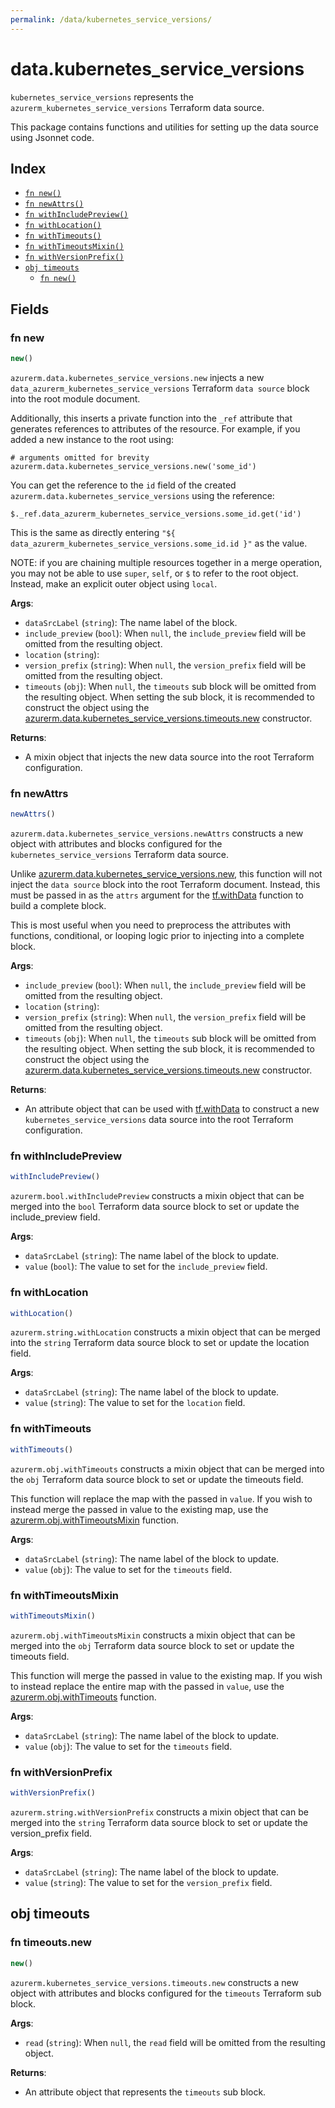 ```yaml
---
permalink: /data/kubernetes_service_versions/
---
```


# data.kubernetes_service_versions

`kubernetes_service_versions` represents the `azurerm_kubernetes_service_versions` Terraform data source.



This package contains functions and utilities for setting up the data source using Jsonnet code.


## Index

* [`fn new()`](#fn-new)
* [`fn newAttrs()`](#fn-newattrs)
* [`fn withIncludePreview()`](#fn-withincludepreview)
* [`fn withLocation()`](#fn-withlocation)
* [`fn withTimeouts()`](#fn-withtimeouts)
* [`fn withTimeoutsMixin()`](#fn-withtimeoutsmixin)
* [`fn withVersionPrefix()`](#fn-withversionprefix)
* [`obj timeouts`](#obj-timeouts)
  * [`fn new()`](#fn-timeoutsnew)

## Fields

### fn new

```ts
new()
```


`azurerm.data.kubernetes_service_versions.new` injects a new `data_azurerm_kubernetes_service_versions` Terraform `data source`
block into the root module document.

Additionally, this inserts a private function into the `_ref` attribute that generates references to attributes of the
resource. For example, if you added a new instance to the root using:

    # arguments omitted for brevity
    azurerm.data.kubernetes_service_versions.new('some_id')

You can get the reference to the `id` field of the created `azurerm.data.kubernetes_service_versions` using the reference:

    $._ref.data_azurerm_kubernetes_service_versions.some_id.get('id')

This is the same as directly entering `"${ data_azurerm_kubernetes_service_versions.some_id.id }"` as the value.

NOTE: if you are chaining multiple resources together in a merge operation, you may not be able to use `super`, `self`,
or `$` to refer to the root object. Instead, make an explicit outer object using `local`.

**Args**:
  - `dataSrcLabel` (`string`): The name label of the block.
  - `include_preview` (`bool`):  When `null`, the `include_preview` field will be omitted from the resulting object.
  - `location` (`string`): 
  - `version_prefix` (`string`):  When `null`, the `version_prefix` field will be omitted from the resulting object.
  - `timeouts` (`obj`):  When `null`, the `timeouts` sub block will be omitted from the resulting object. When setting the sub block, it is recommended to construct the object using the [azurerm.data.kubernetes_service_versions.timeouts.new](#fn-kubernetesserviceversionstimeoutsnew) constructor.

**Returns**:
- A mixin object that injects the new data source into the root Terraform configuration.


### fn newAttrs

```ts
newAttrs()
```


`azurerm.data.kubernetes_service_versions.newAttrs` constructs a new object with attributes and blocks configured for the `kubernetes_service_versions`
Terraform data source.

Unlike [azurerm.data.kubernetes_service_versions.new](#fn-kubernetesserviceversionsnew), this function will not inject the `data source`
block into the root Terraform document. Instead, this must be passed in as the `attrs` argument for the
[tf.withData](https://github.com/tf-libsonnet/core/tree/main/docs#fn-withdata) function to build a complete block.

This is most useful when you need to preprocess the attributes with functions, conditional, or looping logic prior to
injecting into a complete block.

**Args**:
  - `include_preview` (`bool`):  When `null`, the `include_preview` field will be omitted from the resulting object.
  - `location` (`string`): 
  - `version_prefix` (`string`):  When `null`, the `version_prefix` field will be omitted from the resulting object.
  - `timeouts` (`obj`):  When `null`, the `timeouts` sub block will be omitted from the resulting object. When setting the sub block, it is recommended to construct the object using the [azurerm.data.kubernetes_service_versions.timeouts.new](#fn-kubernetesserviceversionstimeoutsnew) constructor.

**Returns**:
  - An attribute object that can be used with [tf.withData](https://github.com/tf-libsonnet/core/tree/main/docs#fn-withdata) to construct a new `kubernetes_service_versions` data source into the root Terraform configuration.


### fn withIncludePreview

```ts
withIncludePreview()
```

`azurerm.bool.withIncludePreview` constructs a mixin object that can be merged into the `bool`
Terraform data source block to set or update the include_preview field.



**Args**:
  - `dataSrcLabel` (`string`): The name label of the block to update.
  - `value` (`bool`): The value to set for the `include_preview` field.


### fn withLocation

```ts
withLocation()
```

`azurerm.string.withLocation` constructs a mixin object that can be merged into the `string`
Terraform data source block to set or update the location field.



**Args**:
  - `dataSrcLabel` (`string`): The name label of the block to update.
  - `value` (`string`): The value to set for the `location` field.


### fn withTimeouts

```ts
withTimeouts()
```

`azurerm.obj.withTimeouts` constructs a mixin object that can be merged into the `obj`
Terraform data source block to set or update the timeouts field.

This function will replace the map with the passed in `value`. If you wish to instead merge the
passed in value to the existing map, use the [azurerm.obj.withTimeoutsMixin](TODO) function.

**Args**:
  - `dataSrcLabel` (`string`): The name label of the block to update.
  - `value` (`obj`): The value to set for the `timeouts` field.


### fn withTimeoutsMixin

```ts
withTimeoutsMixin()
```

`azurerm.obj.withTimeoutsMixin` constructs a mixin object that can be merged into the `obj`
Terraform data source block to set or update the timeouts field.

This function will merge the passed in value to the existing map. If you wish
to instead replace the entire map with the passed in `value`, use the [azurerm.obj.withTimeouts](TODO)
function.


**Args**:
  - `dataSrcLabel` (`string`): The name label of the block to update.
  - `value` (`obj`): The value to set for the `timeouts` field.


### fn withVersionPrefix

```ts
withVersionPrefix()
```

`azurerm.string.withVersionPrefix` constructs a mixin object that can be merged into the `string`
Terraform data source block to set or update the version_prefix field.



**Args**:
  - `dataSrcLabel` (`string`): The name label of the block to update.
  - `value` (`string`): The value to set for the `version_prefix` field.


## obj timeouts



### fn timeouts.new

```ts
new()
```


`azurerm.kubernetes_service_versions.timeouts.new` constructs a new object with attributes and blocks configured for the `timeouts`
Terraform sub block.



**Args**:
  - `read` (`string`):  When `null`, the `read` field will be omitted from the resulting object.

**Returns**:
  - An attribute object that represents the `timeouts` sub block.
